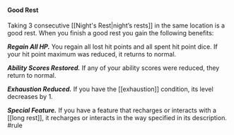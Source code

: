 #### Good Rest
Taking 3 consecutive [[Night's Rest|night’s rests]] in the same location is a good rest. When you finish a good rest you gain the following benefits:

***Regain All HP.*** You regain all lost hit points and all spent hit point dice. If your hit point maximum was reduced, it returns to normal.

***Ability Scores Restored.*** If any of your ability scores were reduced, they return to normal.

***Exhaustion Reduced.*** If you have the [[exhaustion]] condition, its level decreases by 1.

***Special Feature.*** If you have a feature that recharges or interacts with a [[long rest]], it recharges  or interacts in the way specified in its description.
#rule 
